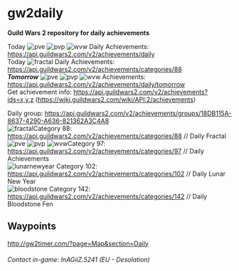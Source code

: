 # gw2daily

  **Guild Wars 2 repository for daily achievements**

Today ![pve](https://render.guildwars2.com/file/483E3939D1A7010BDEA2970FB27703CAAD5FBB0F/42684.png)  ![pvp](https://render.guildwars2.com/file/FE01AF14D91F52A1EF2B22FE0A552B9EE2E4C3F6/511340.png)  ![wvw](https://render.guildwars2.com/file/2BBA251A24A2C1A0A305D561580449AF5B55F54F/338457.png) Daily Achievements: https://api.guildwars2.com/v2/achievements/daily  
Today ![fractal](https://render.guildwars2.com/file/4A5834E40CDC6A0C44085B1F697565002D71CD47/1228226.png) Daily Achievements:  https://api.guildwars2.com/v2/achievements/categories/88  
***Tomorrow*** ![pve](https://render.guildwars2.com/file/483E3939D1A7010BDEA2970FB27703CAAD5FBB0F/42684.png)  ![pvp](https://render.guildwars2.com/file/FE01AF14D91F52A1EF2B22FE0A552B9EE2E4C3F6/511340.png)  ![wvw](https://render.guildwars2.com/file/2BBA251A24A2C1A0A305D561580449AF5B55F54F/338457.png) Achievements: https://api.guildwars2.com/v2/achievements/daily/tomorrow  
Get achievement info: https://api.guildwars2.com/v2/achievements?ids=x,y,z (https://wiki.guildwars2.com/wiki/API:2/achievements)  
  
Daily group: https://api.guildwars2.com/v2/achievements/groups/18DB115A-8637-4290-A636-821362A3C4A8  
![fractal](https://render.guildwars2.com/file/4A5834E40CDC6A0C44085B1F697565002D71CD47/1228226.png)Category 88: https://api.guildwars2.com/v2/achievements/categories/88 // Daily Fractal  
![pve](https://render.guildwars2.com/file/483E3939D1A7010BDEA2970FB27703CAAD5FBB0F/42684.png)  ![pvp](https://render.guildwars2.com/file/FE01AF14D91F52A1EF2B22FE0A552B9EE2E4C3F6/511340.png)  ![wvw](https://render.guildwars2.com/file/2BBA251A24A2C1A0A305D561580449AF5B55F54F/338457.png)Category 97: https://api.guildwars2.com/v2/achievements/categories/97 // Daily Achievements  
![lunarnewyear](https://render.guildwars2.com/file/BA6EB24DE85A3EB763E7BB5FBE0836022222A340/947482.png) Category 102: https://api.guildwars2.com/v2/achievements/categories/102 // Daily Lunar New Year  
![bloodstone](https://render.guildwars2.com/file/3D0EE32F9FA92149C71DB1C1A30CF9ED0241D82D/1466306.png) Category 142: https://api.guildwars2.com/v2/achievements/categories/142 // Daily Bloodstone Fen



## Waypoints
http://gw2timer.com/?page=Map&section=Daily

###### Contact in-game: InAGiiZ.5241 (EU - Desolation)
